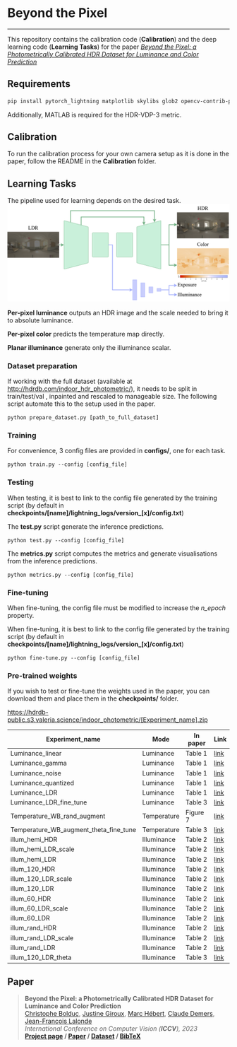 # Beyond the Pixel
___

This repository contains the calibration code (**Calibration**) and the deep learning code (**Learning Tasks**) for the paper [_Beyond the Pixel: a Photometrically Calibrated HDR Dataset for Luminance and Color Prediction_](https://lvsn.github.io/beyondthepixel/)
## Requirements

```sh
pip install pytorch_lightning matplotlib skylibs glob2 opencv-contrib-python collections omegaconf natsort configargparse
```

Additionally, MATLAB is required for the HDR-VDP-3 metric. 

## Calibration
To run the calibration process for your own camera setup as it is done in the paper, follow the README in the __Calibration__ folder.

## Learning Tasks
The pipeline used for learning depends on the desired task.
![alt text](<./Learning Tasks/fixupunet/architecture.png>)

__Per-pixel luminance__ outputs an HDR image and the scale needed to bring it to absolute luminance.

__Per-pixel color__ predicts the temperature map directly.

__Planar illuminance__ generate only the illuminance scalar.

### Dataset preparation
If working with the full dataset (available at http://hdrdb.com/indoor_hdr_photometric/), it needs to be split in train/test/val , inpainted and rescaled to manageable size. The following script automate this to the setup used in the paper.

```
python prepare_dataset.py [path_to_full_dataset]
```

### Training
For convenience, 3 config files are provided in __configs/__, one for each task.

```
python train.py --config [config_file]
```

### Testing
When testing, it is best to link to the config file generated by the training script (by default in __checkpoints/[name]/lightning_logs/version\_[x]/config.txt__)

The __test.py__ script generate the inference predictions.
```
python test.py --config [config_file]
```

The __metrics.py__ script computes the metrics and generate visualisations from the inference predictions.
```
python metrics.py --config [config_file]
```

### Fine-tuning
When fine-tuning, the config file must be modified to increase the _n_epoch_ property.

When fine-tuning, it is best to link to the config file generated by the training script (by default in __checkpoints/[name]/lightning_logs/version\_[x]/config.txt__)

```
python fine-tune.py --config [config_file]
```

### Pre-trained weights
If you wish to test or fine-tune the weights used in the paper, you can download them and place them in the __checkpoints/__ folder.

<https://hdrdb-public.s3.valeria.science/indoor_photometric/[Experiment_name].zip>

| Experiment_name | Mode | In paper | Link |
| --- | ----------- | ----- | ----- |
| Luminance_linear | Luminance | Table 1 | [link](https://hdrdb-public.s3.valeria.science/indoor_photometric/Luminance_linear.zip) |
| Luminance_gamma | Luminance | Table 1 | [link](https://hdrdb-public.s3.valeria.science/indoor_photometric/Luminance_gamma.zip) |
| Luminance_noise | Luminance | Table 1 | [link](https://hdrdb-public.s3.valeria.science/indoor_photometric/Luminance_noise.zip) |
| Luminance_quantized | Luminance | Table 1 | [link](https://hdrdb-public.s3.valeria.science/indoor_photometric/Luminance_quantized.zip) |
| Luminance_LDR | Luminance | Table 1 | [link](https://hdrdb-public.s3.valeria.science/indoor_photometric/Luminance_LDR.zip) |
| Luminance_LDR_fine_tune | Luminance | Table 3 | [link](https://hdrdb-public.s3.valeria.science/indoor_photometric/Luminance_LDR_fine_tune.zip) |
| Temperature_WB_rand_augment | Temperature | Figure 7 | [link](https://hdrdb-public.s3.valeria.science/indoor_photometric/Temperature_WB_rand_augment.zip) |
| Temperature_WB_augment_theta_fine_tune | Temperature | Table 3 | [link](https://hdrdb-public.s3.valeria.science/indoor_photometric/Temperature_WB_augment_theta_fine_tune.zip) |
| illum_hemi_HDR | Illuminance | Table 2 | [link](https://hdrdb-public.s3.valeria.science/indoor_photometric/illum_hemi_HDR.zip) |
| illum_hemi_LDR_scale | Illuminance | Table 2 | [link](https://hdrdb-public.s3.valeria.science/indoor_photometric/illum_hemi_LDR_scale.zip) |
| illum_hemi_LDR | Illuminance | Table 2 | [link](https://hdrdb-public.s3.valeria.science/indoor_photometric/illum_hemi_LDR.zip) |
| illum_120_HDR | Illuminance | Table 2 | [link](https://hdrdb-public.s3.valeria.science/indoor_photometric/illum_120_HDR.zip) |
| illum_120_LDR_scale | Illuminance | Table 2 | [link](https://hdrdb-public.s3.valeria.science/indoor_photometric/illum_120_LDR_scale.zip) |
| illum_120_LDR | Illuminance | Table 2 | [link](https://hdrdb-public.s3.valeria.science/indoor_photometric/illum_120_LDR.zip) |
| illum_60_HDR | Illuminance | Table 2 | [link](https://hdrdb-public.s3.valeria.science/indoor_photometric/illum_60_HDR.zip) |
| illum_60_LDR_scale | Illuminance | Table 2 | [link](https://hdrdb-public.s3.valeria.science/indoor_photometric/illum_60_LDR_scale.zip) |
| illum_60_LDR | Illuminance | Table 2 | [link](https://hdrdb-public.s3.valeria.science/indoor_photometric/illum_60_LDR.zip) |
| illum_rand_HDR | Illuminance | Table 2 | [link](https://hdrdb-public.s3.valeria.science/indoor_photometric/illum_rand_HDR.zip) |
| illum_rand_LDR_scale | Illuminance | Table 2 | [link](https://hdrdb-public.s3.valeria.science/indoor_photometric/illum_rand_LDR_scale.zip) |
| illum_rand_LDR | Illuminance | Table 2 | [link](https://hdrdb-public.s3.valeria.science/indoor_photometric/illum_rand_LDR.zip) |
| illum_120_LDR_theta | Illuminance | Table 3 | [link](https://hdrdb-public.s3.valeria.science/indoor_photometric/illum_120_LDR_theta.zip) |


## Paper


> __Beyond the Pixel: a Photometrically Calibrated HDR Dataset for Luminance and Color Prediction__  
> [Christophe Bolduc](https://christophebolduc.ca/), [Justine Giroux](https://lvsn.github.io/beyondthepixel/), [Marc Hébert](https://cervo.ulaval.ca/en/marc-hebert), [Claude Demers](https://www.arc.ulaval.ca/enseignants-personnel/professeurs/claude-mh-demers), [Jean-François Lalonde](http://www.jflalonde.ca/)  
> _International Conference on Computer Vision (__ICCV__), 2023_  
> __[Project page](https://lvsn.github.io/beyondthepixel/)&nbsp;/ [Paper](https://arxiv.org/abs/2304.12372)&nbsp;/ [Dataset](http://hdrdb.com/indoor_hdr_photometric/)&nbsp;/ [BibTeX](https://lvsn.github.io/beyondthepixel/assets/bibtex.txt)__


